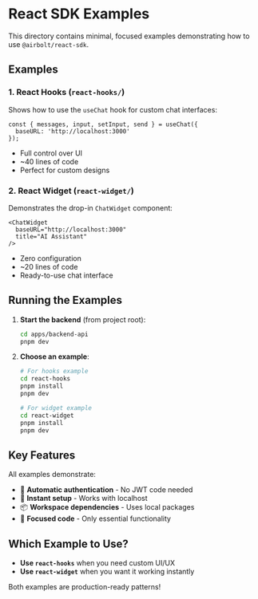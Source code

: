 # React SDK Examples

This directory contains minimal, focused examples demonstrating how to use `@airbolt/react-sdk`.

## Examples

### 1. React Hooks (`react-hooks/`)

Shows how to use the `useChat` hook for custom chat interfaces:

```tsx
const { messages, input, setInput, send } = useChat({
  baseURL: 'http://localhost:3000'
});
```

- Full control over UI
- ~40 lines of code
- Perfect for custom designs

### 2. React Widget (`react-widget/`)

Demonstrates the drop-in `ChatWidget` component:

```tsx
<ChatWidget 
  baseURL="http://localhost:3000"
  title="AI Assistant"
/>
```

- Zero configuration
- ~20 lines of code
- Ready-to-use chat interface

## Running the Examples

1. **Start the backend** (from project root):
   ```bash
   cd apps/backend-api
   pnpm dev
   ```

2. **Choose an example**:
   ```bash
   # For hooks example
   cd react-hooks
   pnpm install
   pnpm dev

   # For widget example
   cd react-widget
   pnpm install
   pnpm dev
   ```

## Key Features

All examples demonstrate:
- 🔐 **Automatic authentication** - No JWT code needed
- 🚀 **Instant setup** - Works with localhost
- 📦 **Workspace dependencies** - Uses local packages
- 🎯 **Focused code** - Only essential functionality

## Which Example to Use?

- **Use `react-hooks`** when you need custom UI/UX
- **Use `react-widget`** when you want it working instantly

Both examples are production-ready patterns!